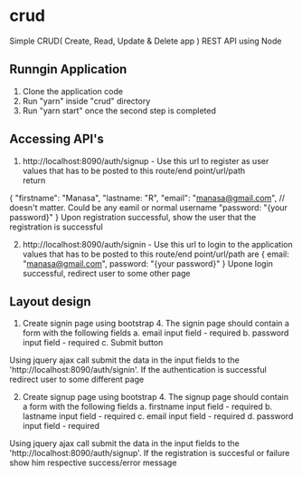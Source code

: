 # crud

Simple CRUD( Create, Read, Update & Delete app ) REST API using Node

## Runngin Application

1. Clone the application code
2. Run "yarn" inside "crud" directory
3. Run "yarn start" once the second step is completed

## Accessing API's

1. http://localhost:8090/auth/signup - Use this url to register as user
  values that has to be posted to this route/end point/url/path <br/>  return
  
  {
    "firstname": "Manasa",
    "lastname: "R",
    "email": "manasa@gmail.com", // doesn't matter. Could be any eamil or normal username
    "password: "{your password}"
   }
   Upon registration successful, show the user that the registration is successful
   
2. http://localhost:8090/auth/signin - Use this url to login to the application
values that has to be posted to this route/end point/url/path are
  {
    email: "manasa@gmail.com",
    password: "{your password}"
  }
  Upone login successful, redirect user to some other page
  
## Layout design

1. Create signin page using bootstrap 4. The signin page should contain a form with the following fields
  a. email input field - required
  b. password input field - required
  c. Submit button
  
  Using jquery ajax call submit the data in the input fields to the 'http://localhost:8090/auth/signin'. If the authentication is successful redirect user to some different page
  
2. Create signup page using bootstrap 4. The signup page should contain a form with the following fields
  a. firstname input field - required
  b. lastname input field - required
  c. email input field - required
  d. password input field - required


  Using jquery ajax call submit the data in the input fields to the 'http://localhost:8090/auth/signup'. If the registration is succesful or failure show him respective success/error message

 
